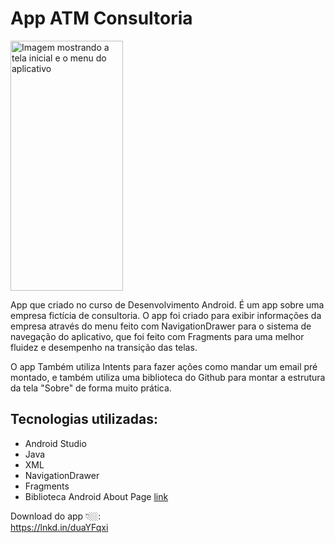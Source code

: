 
# App ATM Consultoria

<img src="https://media.licdn.com/dms/image/D4D22AQFWxHEMx5CCGw/feedshare-shrink_2048_1536/0/1680930764813?e=1684972800&v=beta&t=UkArBU-e_s6ECXPJ7nkwj6-uhoQc51tyPwvfUrggN5o" alt="Imagem mostrando a tela inicial e o menu do aplicativo" width="180" height="400" title="Tela inicial" />

App que criado no curso de Desenvolvimento Android.
É um app sobre uma empresa fictícia de consultoria.
O app foi criado para exibir informações da empresa através do menu feito com NavigationDrawer para o sistema de navegação do aplicativo, que foi feito com Fragments para uma melhor fluidez e desempenho na transição das telas.

O app Também utiliza Intents para fazer ações como mandar um email pré montado, e também utiliza uma biblioteca do Github para montar a estrutura da tela "Sobre" de forma muito prática.

## Tecnologias utilizadas:
* Android Studio
* Java
* XML
* NavigationDrawer
* Fragments
* Biblioteca Android About Page [link](https://github.com/medyo/android-about-page)

Download do app 👇🏼:
<br/>
https://lnkd.in/duaYFqxi
